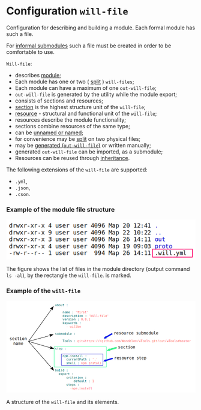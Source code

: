 # Configuration <code>will-file</code>

Configuration for describing and building a module. Each formal module has such a file.

For [informal submodules](SubmoduleInformal.md) such a file must be created in order to be comfortable to use.

`Will-file`:
- describes [module](Module.md#Module);
- Each module has one or two ( [split](WillFileNamedAndSplit.md#split-will-file) ) `will-files`;
- Each module can have a maximum of one `out-will-file`;
- `out-will-file` is generated by the utility while the module export;
- consists of sections and resources;
- [section](Structure.md#section-will-file) is the highest structure unit of the `will-file`;
- [resource](Structure.md#Resources) - structural and functional unit of the `will-file`;
- resources describe the module functionality;
- sections combine resources of the same type;
- can be [unnamed or named](WillFileNamedAndSplit.md#Named-will-file);
- for convenience may be [split](WillFileNamedAndSplit.md#Split-will-file) on two physical files;
- may be [generated (`out-will-file`)](WillFileExported.md#exported-will-file-out-will-file) or written manually;
- generated `out-will-file` can be imported, as a submodule;
- Resources can be reused through [inheritance](Inheritance.md).

The following extensions of the `will-file` are supported:
- `.yml`,
- `.json`,
- `.cson`.  

### Example of the module file structure

![will.file.png](./Images/will.file.png)

The figure shows the list of files in the module directory (output command `ls -al`), by the rectangle the `will-file`.
is marked.

### Example of the `will-file`

![will.file.inner.png](./Images/will.file.inner.png)

A structure of the `will-file` and its elements.
